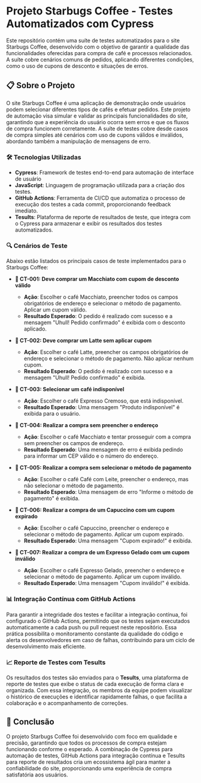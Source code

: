 # Projeto Starbugs Coffee - Testes Automatizados com Cypress

Este repositório contém uma suíte de testes automatizados para o site Starbugs Coffee, desenvolvido com o objetivo de garantir a qualidade das funcionalidades oferecidas para compra de café e processos relacionados. A suíte cobre cenários comuns de pedidos, aplicando diferentes condições, como o uso de cupons de desconto e situações de erros.

## 📋 Sobre o Projeto

O site Starbugs Coffee é uma aplicação de demonstração onde usuários podem selecionar diferentes tipos de cafés e efetuar pedidos. Este projeto de automação visa simular e validar as principais funcionalidades do site, garantindo que a experiência do usuário ocorra sem erros e que os fluxos de compra funcionem corretamente. A suíte de testes cobre desde casos de compra simples até cenários com uso de cupons válidos e inválidos, abordando também a manipulação de mensagens de erro.

### 🛠️ Tecnologias Utilizadas

- **Cypress**: Framework de testes end-to-end para automação de interface de usuário 
- **JavaScript**: Linguagem de programação utilizada para a criação dos testes.
- **GitHub Actions**: Ferramenta de CI/CD que automatiza o processo de execução dos testes a cada commit, proporcionando feedback imediato.
- **Tesults**: Plataforma de reporte de resultados de teste, que integra com o Cypress para armazenar e exibir os resultados dos testes automatizados.

### 🔍 Cenários de Teste

Abaixo estão listados os principais casos de teste implementados para o Starbugs Coffee:

- **🧪 CT-001: Deve comprar um Macchiato com cupom de desconto válido**
  - **Ação**: Escolher o café Macchiato, preencher todos os campos obrigatórios de endereço e selecionar o método de pagamento. Aplicar um cupom válido.
  - **Resultado Esperado**: O pedido é realizado com sucesso e a mensagem "Uhull! Pedido confirmado" é exibida com o desconto aplicado.

- **🧪 CT-002: Deve comprar um Latte sem aplicar cupom**
  - **Ação**: Escolher o café Latte, preencher os campos obrigatórios de endereço e selecionar o método de pagamento. Não aplicar nenhum cupom.
  - **Resultado Esperado**: O pedido é realizado com sucesso e a mensagem "Uhull! Pedido confirmado" é exibida.

- **🧪 CT-003: Selecionar um café indisponível**
  - **Ação**: Escolher o café Expresso Cremoso, que está indisponível.
  - **Resultado Esperado**: Uma mensagem "Produto indisponível" é exibida para o usuário.

- **🧪 CT-004: Realizar a compra sem preencher o endereço**
  - **Ação**: Escolher o café Macchiato e tentar prosseguir com a compra sem preencher os campos de endereço.
  - **Resultado Esperado**: Uma mensagem de erro é exibida pedindo para informar um CEP válido e o número do endereço.

- **🧪 CT-005: Realizar a compra sem selecionar o método de pagamento**
  - **Ação**: Escolher o café Café com Leite, preencher o endereço, mas não selecionar o método de pagamento.
  - **Resultado Esperado**: Uma mensagem de erro "Informe o método de pagamento" é exibida.

- **🧪 CT-006: Realizar a compra de um Capuccino com um cupom expirado**
  - **Ação**: Escolher o café Capuccino, preencher o endereço e selecionar o método de pagamento. Aplicar um cupom expirado.
  - **Resultado Esperado**: Uma mensagem "Cupom expirado!" é exibida.

- **🧪 CT-007: Realizar a compra de um Expresso Gelado com um cupom inválido**
  - **Ação**: Escolher o café Expresso Gelado, preencher o endereço e selecionar o método de pagamento. Aplicar um cupom inválido.
  - **Resultado Esperado**: Uma mensagem "Cupom inválido!" é exibida.

### 📊 Integração Contínua com GitHub Actions

Para garantir a integridade dos testes e facilitar a integração contínua, foi configurado o GitHub Actions, permitindo que os testes sejam executados automaticamente a cada push ou pull request neste repositório. Essa prática possibilita o monitoramento constante da qualidade do código e alerta os desenvolvedores em caso de falhas, contribuindo para um ciclo de desenvolvimento mais eficiente.

### 📈 Reporte de Testes com Tesults

Os resultados dos testes são enviados para o **Tesults**, uma plataforma de reporte de testes que exibe o status de cada execução de forma clara e organizada. Com essa integração, os membros da equipe podem visualizar o histórico de execuções e identificar rapidamente falhas, o que facilita a colaboração e o acompanhamento de correções.

## 🚀 Conclusão

O projeto Starbugs Coffee foi desenvolvido com foco em qualidade e precisão, garantindo que todos os processos de compra estejam funcionando conforme o esperado. A combinação de Cypress para automação de testes, GitHub Actions para integração contínua e Tesults para reporte de resultados cria um ecossistema ágil para manter a confiabilidade do site, proporcionando uma experiência de compra satisfatória aos usuários.


